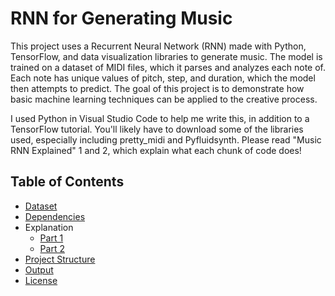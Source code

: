 # RNN for Generating Music
This project uses a Recurrent Neural Network (RNN) made with Python, TensorFlow, and data visualization libraries to generate music. The model is trained on a dataset of MIDI files, which it parses and analyzes each note of. Each note has unique values of pitch, step, and duration, which the model then attempts to predict. The goal of this project is to demonstrate how basic machine learning techniques can be applied to the creative process. 

I used Python in Visual Studio Code to help me write this, in addition to a TensorFlow tutorial. You'll likely have to download some of the libraries used, especially including pretty_midi and Pyfluidsynth. Please read "Music RNN Explained" 1 and 2, which explain what each chunk of code does!

## Table of Contents
- [Dataset](dataset)
- [Dependencies](dependencies)
- Explanation
    - [Part 1](https://github.com/k-anisha/RNN-for-Generating-Music/blob/main/Music%20RNN%20Explained%201.pdf)
    - [Part 2]([docs/Music-RNN-Explained-2.pdf](https://github.com/k-anisha/RNN-for-Generating-Music/blob/main/Music%20RNN%20Explained%202.pdf))
- [Project Structure](music_rnn.ipynb)
- [Output](output)
- [License](LICENSE)
